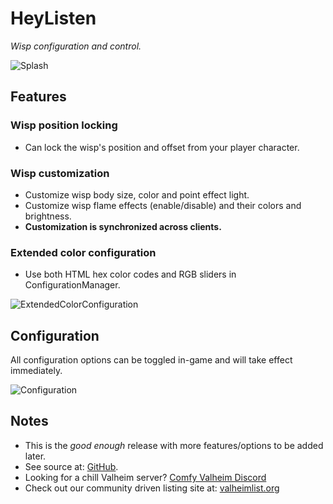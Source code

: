 # HeyListen

*Wisp configuration and control.*

![Splash](https://i.imgur.com/rkMGerT.png)

## Features

### Wisp position locking

  * Can lock the wisp's position and offset from your player character.

### Wisp customization

  * Customize wisp body size, color and point effect light.
  * Customize wisp flame effects (enable/disable) and their colors and brightness.
  * **Customization is synchronized across clients.**

### Extended color configuration

  * Use both HTML hex color codes and RGB sliders in ConfigurationManager.

![ExtendedColorConfiguration](https://i.imgur.com/uBgaevP.png)

## Configuration

All configuration options can be toggled in-game and will take effect immediately.

![Configuration](https://i.imgur.com/Duojf6X.png)

## Notes

  * This is the *good enough* release with more features/options to be added later.
  * See source at: [GitHub](https://github.com/redseiko/ComfyMods/tree/main/HeyListen).
  * Looking for a chill Valheim server? [Comfy Valheim Discord](https://discord.gg/ameHJz5PFk)
  * Check out our community driven listing site at: [valheimlist.org](https://valheimlist.org/)
